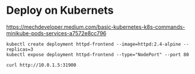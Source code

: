 # Deploy on Kubernets 
<https://mechdeveloper.medium.com/basic-kubernetes-k8s-commands-minikube-pods-services-a7572e8cc796>

```
kubectl create deployment httpd-frontend --image=httpd:2.4-alpine --replicas=3 
kubectl expose deployment httpd-frontend --type="NodePort" --port 80
```

```
curl http://10.0.1.5:31900
```